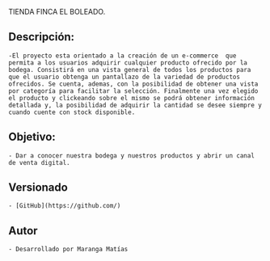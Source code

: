 TIENDA FINCA EL BOLEADO.

## Descripción:

    -El proyecto esta orientado a la creación de un e-commerce  que permita a los usuarios adquirir cualquier producto ofrecido por la bodega. Consistirá en una vista general de todos los productos para que el usuario obtenga un pantallazo de la variedad de productos ofrecidos. Se cuenta, ademas, con la posibilidad de obtener una vista por categoría para facilitar la selección. Finalmente una vez elegido el producto y clickeando sobre el mismo se podrá obtener información detallada y, la posibilidad de adquirir la cantidad se desee siempre y cuando cuente con stock disponible.   

## Objetivo: 

    - Dar a conocer nuestra bodega y nuestros productos y abrir un canal de venta digital.


## Versionado

    - [GitHub](https://github.com/)

## Autor

    - Desarrollado por Maranga Matías 